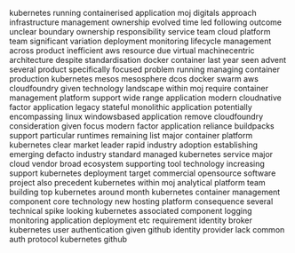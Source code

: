 kubernetes running containerised application moj digitals approach infrastructure management ownership evolved time led following outcome unclear boundary ownership responsibility service team cloud platform team significant variation deployment monitoring lifecycle management across product inefficient aws resource due virtual machinecentric architecture despite standardisation docker container last year seen advent several product specifically focused problem running managing container production kubernetes mesos mesosphere dcos docker swarm aws cloudfoundry given technology landscape within moj require container management platform support wide range application modern cloudnative factor application legacy stateful monolithic application potentially encompassing linux windowsbased application remove cloudfoundry consideration given focus modern factor application reliance buildpacks support particular runtimes remaining list major container platform kubernetes clear market leader rapid industry adoption establishing emerging defacto industry standard managed kubernetes service major cloud vendor broad ecosystem supporting tool technology increasing support kubernetes deployment target commercial opensource software project also precedent kubernetes within moj analytical platform team building top kubernetes around month kubernetes container management component core technology new hosting platform consequence several technical spike looking kubernetes associated component logging monitoring application deployment etc requirement identity broker kubernetes user authentication given github identity provider lack common auth protocol kubernetes github